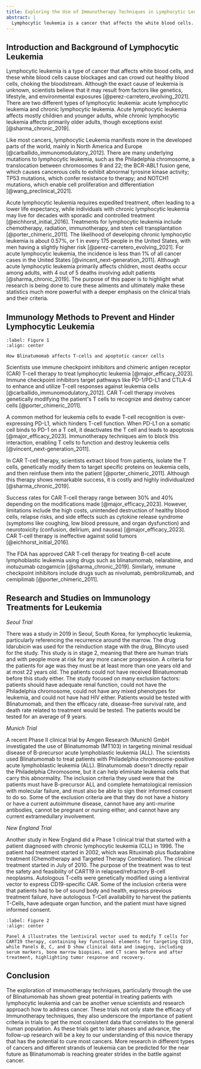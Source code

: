 ```yaml
---
title: Exploring the Use of Immunotherapy Techniques in Lymphocytic Leukemia
abstract: |
  Lymphocytic leukemia is a cancer that affects the white blood cells. It occurs when the cancerous, abnormal cells outcompete and reproduce more efficiently than the healthy cells in the body. Although there are therapies like chemotherapy and radiation, these therapies often lead to relapse or are simply not effective. Emerging Immunotherapy techniques like immune checkpoint inhibitors and chimeric antigen receptor (CAR T-cell) therapy offer a new gaze into what can be done to use the body’s own immune system to apoptotic cancer cells. This research review paper monitors advancements made in immunotherapy, highlighting clinical trials and research done in Seoul, Munich, and New England that investigate drugs like Blinatumomab and CART19 therapies. Despite great progress, there still need to be more consistent results in trials, costs need to be lowered, and the efficiency of immunotherapy needs to be muchswifter. For future research, trials on other diseases using the same techniques need to be underway, and the applications of this miracle drug need to be fully explored and pioneered. 
---
```


## Introduction and Background of Lymphocytic Leukemia

Lymphocytic leukemia is a type of cancer that affects white blood cells, and these white blood cells cause blockages and can crowd out healthy blood cells, choking the bloodstream. Although the exact cause of leukemia is unknown, scientists believe that it may result from factors like genetics, lifestyle, and environmental exposures [@perez-carretero_evolving_2021]. There are two different types of lymphocytic leukemia: acute lymphocytic leukemia and chronic lymphocytic leukemia. Acute lymphocytic leukemia affects mostly children and younger adults, while chronic lymphocytic leukemia affects primarily older adults, though exceptions exist [@sharma_chronic_2019].

Like most cancers, lymphocytic Leukemia manifests more in the developed parts of the world, mainly in North America and Europe [@carballido_immunomodulatory_2012]. There are many underlying mutations to lymphocytic leukemia, such as the Philadelphia chromosome, a translocation between chromosomes 9 and 22; the BCR-ABL1 fusion gene, which causes cancerous cells to exhibit abnormal tyrosine kinase activity; TP53 mutations, which confer resistance to therapy; and NOTCH1 mutations, which enable cell proliferation and differentiation [@wang_preclinical_2021].

Acute lymphocytic leukemia requires expedited treatment, often leading to a lower life expectancy, while individuals with chronic lymphocytic leukemia may live for decades with sporadic and controlled treatment [@eichhorst_initial_2016]. Treatments for lymphocytic leukemia include chemotherapy, radiation, immunotherapy, and stem cell transplantation [@porter_chimeric_2011]. The likelihood of developing chronic lymphocytic leukemia is about 0.57%, or 1 in every 175 people in the United States, with men having a slightly higher risk [@perez-carretero_evolving_2021]. For acute lymphocytic leukemia, the incidence is less than 1% of all cancer cases in the United States [@vincent_next-generation_2011]. Although acute lymphocytic leukemia primarily affects children, most deaths occur among adults, with 4 out of 5 deaths involving adult patients [@sharma_chronic_2019]. The purpose of this paper is to highlight what research is being done to cure these ailments and ultimately make these statistics much more powerful with a deeper emphasis on the clinical trials and their criteria. 

## Immunology Methods to Prevent and Hinder Lymphocytic Leukemia

```{figure} images\Blinatumomab MOA2.PNG
:label: Figure 1
:align: center

How Blinatumomab affects T-cells and apoptotic cancer cells
```


Scientists use immune checkpoint inhibitors and chimeric antigen receptor (CAR) T-cell therapy to treat lymphocytic leukemia [@major_efficacy_2023]. Immune checkpoint inhibitors target pathways like PD-1/PD-L1 and CTLA-4 to enhance and utilize T-cell responses against leukemia cells [@carballido_immunomodulatory_2012]. CAR T-cell therapy involves genetically modifying the patient's T cells to recognize and destroy cancer cells [@porter_chimeric_2011].

A common method for leukemia cells to evade T-cell recognition is over-expressing PD-L1, which hinders T-cell function. When PD-L1 on a somatic cell binds to PD-1 on a T cell, it deactivates the T cell and leads to apoptosis [@major_efficacy_2023]. Immunotherapy techniques aim to block this interaction, enabling T cells to function and destroy leukemia cells [@vincent_next-generation_2011].

In CAR T-cell therapy, scientists extract blood from patients, isolate the T cells, genetically modify them to target specific proteins on leukemia cells, and then reinfuse them into the patient [@porter_chimeric_2011]. Although this therapy shows remarkable success, it is costly and highly individualized [@sharma_chronic_2019].

Success rates for CAR T-cell therapy range between 30% and 40% depending on the modifications made [@major_efficacy_2023]. However, limitations include the high costs, unintended destruction of healthy blood cells, relapse risks, and side effects such as cytokine release syndrome (symptoms like coughing, low blood pressure, and organ dysfunction) and neurotoxicity (confusion, delirium, and nausea) [@major_efficacy_2023]. CAR T-cell therapy is ineffective against solid tumors [@eichhorst_initial_2016].

The FDA has approved CAR T-cell therapy for treating B-cell acute lymphoblastic leukemia using drugs such as blinatumomab, nelarabine, and inotuzumab ozogamicin [@sharma_chronic_2019]. Similarly, immune checkpoint inhibitors include drugs such as nivolumab, pembrolizumab, and cemiplimab [@porter_chimeric_2011].

## Research and Studies on Immunology Treatments for Leukemia

*Seoul Trial* 

There was a study in 2019 in Seoul, South Korea, for lymphocytic leukemia, particularly referencing the recurrence around the marrow. The drug Idarubicin was used for the reinduction stage with the drug, Blincyto used for the study. This study is in stage 2, meaning that there are human trials and with people more at risk for any more cancer progression. A criteria for the patients for age was they must be at least more than one years old and at most 22 years old. The patients could not have received Blinatumomab before this study either. The study focused on many exclusion factors: patients should have adequate renal function, could not have the Philadelphia chromosome, could not have any mixed phenotypes for leukemia, and could not have had HIV either. Patients would be tested with Blinatumomab,  and then the efficacy rate, disease-free survival rate, and death rate related to treatment would be tested. The patients would be tested for an average of 9 years. 

*Munich Trial*

A recent Phase II clinical trial by Amgen Research (Munich) GmbH investigated the use of Blinatumomab (MT103) in targeting minimal residual disease of B-precursor acute lymphoblastic leukemia (ALL). The scientists used Blinatumomab to treat patients with Philadelphia chromosome-positive acute lymphoblastic leukemia (ALL). Blinatumomab doesn't directly repair the Philadelphia Chromosome, but it can help eliminate leukemia cells that carry this abnormality. The inclusion criteria they used were that the patients must have B-precursor ALL and complete hematological remission with molecular failure, and must also be able to sign their informed consent to do so. Some of the exclusion criteria are that they do not have a history or have a current autoimmune disease, cannot have any anti-murine antibodies, cannot be pregnant or nursing either, and cannot have any current extramedullary involvement.

*New England Trial*

Another study in New England did a Phase 1 clinical trial that started with a patient diagnosed with chronic lymphocytic leukemia (CLL) in 1996. The patient had treatment started in 2002, which was Rituximab plus fludarabine treatment (Chemotherapy and Targeted Therapy Combination). The clinical treatment started in July of 2010. The purpose of the treatment was to test the safety and feasibility of CART19 in relapsed/refractory B-cell neoplasms. Autologous T-cells were genetically modified using a lentiviral vector to express CD19-specific CAR. Some of the inclusion criteria were that patients had to be of sound body and health, express previous treatment failure, have autologous T-Cell availability to harvest the patients T-Cells, have adequate organ function, and the patient must have signed informed consent. 

```{figure} images\nejmoa1103849_f1.jpg
:label: Figure 2
:align: center

Panel A illustrates the lentiviral vector used to modify T cells for CART19 therapy, containing key functional elements for targeting CD19, while Panels B, C, and D show clinical data and imaging, including serum markers, bone marrow biopsies, and CT scans before and after treatment, highlighting tumor response and recovery.
```

## Conclusion

The exploration of immunotherapy techniques, particularly through the use of Blinatumomab has shown great potential in treating patients with lymphocytic leukemia and can be another venue scientists and research approach how to address cancer. These trials not only state the efficacy of Immunotherapy techniques, they also underscore the importance of patient criteria in trials to get the most consistent data that correlates to the general human population. As these trials get to later phases and advance, the follow-up research will be a key to our understanding of this novice therapy that has the potential to cure most cancers. More research in different types of cancers and different strands of leukemia can be predicted for the near future as Blinatumomab is reaching greater strides in the battle against cancer. 
